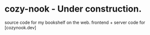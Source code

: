 # cozy-nook - Under construction.
source code for my bookshelf on the web. 
frontend + server code for [cozynook.dev]
